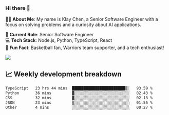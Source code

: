 ### Hi there 👋

👨‍💻 **About Me**: My name is Klay Chen, a Senior Software Engineer with a focus on solving problems and a curiosity about AI applications.

💼 **Current Role**: Senior Software Engineer  
💻 **Tech Stack**: Node.js, Python, TypeScript, React  
🏀 **Fun Fact**: Basketball fan, Warriors team supporter, and a tech enthusiast!

<img align="center" src="https://github-readme-stats.vercel.app/api?username=nameczz&show_icons=true&hide_title=true&theme=dracula" />

## 📈 Weekly development breakdown

<!--START_SECTION:waka-->

```txt
TypeScript   23 hrs 44 mins  ███████████████████████▒░   93.59 %
Python       36 mins         ▓░░░░░░░░░░░░░░░░░░░░░░░░   02.43 %
CSS          32 mins         ▓░░░░░░░░░░░░░░░░░░░░░░░░   02.13 %
JSON         23 mins         ▒░░░░░░░░░░░░░░░░░░░░░░░░   01.55 %
Other        4 mins          ░░░░░░░░░░░░░░░░░░░░░░░░░   00.27 %
```

<!--END_SECTION:waka-->
